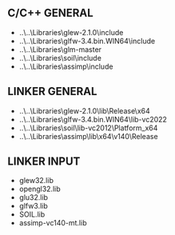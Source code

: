 ## C/C++ GENERAL

-  ..\\..\Libraries\glew-2.1.0\include
-  ..\\..\Libraries\glfw-3.4.bin.WIN64\include
-  ..\\..\Libraries\glm-master
-  ..\\..\Libraries\soil\include
-  ..\\..\Libraries\assimp\include

## LINKER GENERAL

-  ..\\..\Libraries\glew-2.1.0\lib\Release\x64
-  ..\\..\Libraries\glfw-3.4.bin.WIN64\lib-vc2022
-  ..\\..\Libraries\soil\lib-vc2012\Platform_x64
-  ..\\..\Libraries\assimp\lib\x64\v140\Release

## LINKER INPUT

-  glew32.lib
-  opengl32.lib
-  glu32.lib
-  glfw3.lib
-  SOIL.lib
-  assimp-vc140-mt.lib
